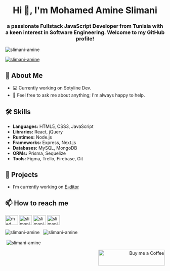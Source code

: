<h1 align="center">Hi 👋, I'm Mohamed Amine Slimani</h1>
<h3 align="center">a passionate Fullstack JavaScript Developer from Tunisia with a keen interest in Software Engineering. Welcome to my GitHub profile!</h3>

<p align="left"> <img src="https://komarev.com/ghpvc/?username=slimani-amine&label=Profile%20views&color=0e75b6&style=flat" alt="slimani-amine" /> </p>

<p align="left"> <a href="https://github.com/ryo-ma/github-profile-trophy"><img src="https://github-profile-trophy.vercel.app/?username=slimani-amine" alt="slimani-amine" /></a> </p>

## 🚀 About Me
- 💻 Currently working on Sotyline Dev.
- 💬 Feel free to ask me about anything; I'm always happy to help.

## 🛠️ Skills
- **Languages:** HTML5, CSS3, JavaScript
- **Libraries:** React, jQuery
- **Runtimes:** Node.js
- **Frameworks:** Express, Next.js
- **Databases:** MySQL, MongoDB
- **ORMs:** Prisma, Sequelize
- **Tools:** Figma, Trello, Firebase, Git

## 🔭 Projects
- I’m currently working on [E-ditor](https://github.com/slimani-amine/editor.git)

## 📫 How to reach me
<p align="left">
<a href="https://linkedin.com/in/med amine slimani 🚀🚀" target="blank"><img align="center" src="https://raw.githubusercontent.com/rahuldkjain/github-profile-readme-generator/master/src/images/icons/Social/linked-in-alt.svg" alt="med amine slimani 🚀🚀" height="30" width="40" /></a>
<a href="https://fb.com/slimani med amine" target="blank"><img align="center" src="https://raw.githubusercontent.com/rahuldkjain/github-profile-readme-generator/master/src/images/icons/Social/facebook.svg" alt="slimani med amine" height="30" width="40" /></a>
<a href="https://instagram.com/slimani.mohamed.amine" target="blank"><img align="center" src="https://raw.githubusercontent.com/rahuldkjain/github-profile-readme-generator/master/src/images/icons/Social/instagram.svg" alt="slimani.mohamed.amine" height="30" width="40" /></a>
<a href="https://discord.gg/slimanimedamin" target="blank"><img align="center" src="https://raw.githubusercontent.com/rahuldkjain/github-profile-readme-generator/master/src/images/icons/Social/discord.svg" alt="slimanimedamin" height="30" width="40" /></a>
</p>

<p><img align="center" src="https://github-readme-stats.vercel.app/api?username=slimani-amine&show_icons=true&locale=en" alt="slimani-amine" /> &nbsp; <img align="center" src="https://github-readme-streak-stats.herokuapp.com/?user=slimani-amine&" alt="slimani-amine" /></p>

<p>&nbsp;<img align="center" src="https://github-readme-stats.vercel.app/api/top-langs?username=slimani-amine&show_icons=true&locale=en&layout=compact" alt="slimani-amine" /></p>

<p align="right">
  <a href="https://www.buymeacoffee.com/slimaniamine">
    <img src="https://cdn.buymeacoffee.com/buttons/v2/default-yellow.png" height="50" width="210" alt="Buy me a Coffee" />
  </a>
</p>
